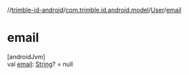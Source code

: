 //[trimble-id-android](../../../index.md)/[com.trimble.id.android.model](../index.md)/[User](index.md)/[email](email.md)

# email

[androidJvm]\
val [email](email.md): [String](https://kotlinlang.org/api/latest/jvm/stdlib/kotlin/-string/index.html)? = null
